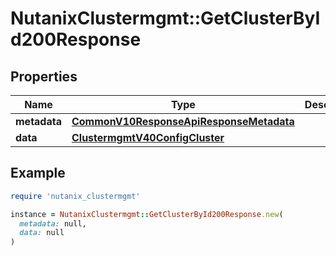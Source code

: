 # NutanixClustermgmt::GetClusterById200Response

## Properties

| Name | Type | Description | Notes |
| ---- | ---- | ----------- | ----- |
| **metadata** | [**CommonV10ResponseApiResponseMetadata**](CommonV10ResponseApiResponseMetadata.md) |  | [optional] |
| **data** | [**ClustermgmtV40ConfigCluster**](ClustermgmtV40ConfigCluster.md) |  | [optional] |

## Example

```ruby
require 'nutanix_clustermgmt'

instance = NutanixClustermgmt::GetClusterById200Response.new(
  metadata: null,
  data: null
)
```

